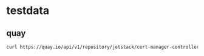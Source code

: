 # testdata

## quay

```bash
curl https://quay.io/api/v1/repository/jetstack/cert-manager-controller/tag/ -o test/testdata/quay.json
```
